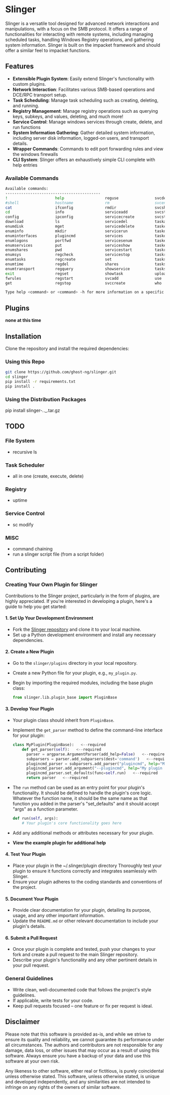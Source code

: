 # Slinger

Slinger is a versatile tool designed for advanced network interactions and manipulations, with a focus on the SMB protocol. It offers a range of functionalities for interacting with remote systems, including managing scheduled tasks, handling Windows Registry operations, and gathering system information.  Slinger is built on the impacket framework and should offer a similar feel to impacket functions.

## Features

- **Extensible Plugin System**: Easily extend Slinger's functionality with custom plugins.
- **Network Interaction**: Facilitates various SMB-based operations and DCE/RPC transport setup.
- **Task Scheduling**: Manage task scheduling such as creating, deleting, and running.
- **Registry Management**: Manage registry operations such as querying keys, subkeys, and values, deleting, and much more!
- **Service Control**: Manage windows services through create, delete, and run functions
- **System Information Gathering**: Gather detailed system information, including server disk information, logged-on users, and transport details.
- **Wrapper Commands**: Commands to edit port forwarding rules and view the windows firewalls
- **CLI System**: Slinger offers an exhaustively simple CLI complete with help entries

### Available Commands

```bash
Available commands:
------------------------------------------
!                     help                  reguse                svcdelete           
#shell                hostname              rm                    svcenum             
cat                   ifconfig              rmdir                 svcshow             
cd                    info                  serviceadd            svcstart            
config                ipconfig              servicecreate         svcstop             
download              ls                    servicedel            taskadd             
enumdisk              mget                  servicedelete         taskcreate          
enuminfo              mkdir                 servicerun            taskdel             
enuminterfaces        plugincmd             services              taskdelete          
enumlogons            portfwd               servicesenum          taskenum            
enumservices          put                   serviceshow           taskexec            
enumshares            pwd                   servicestart          taskrm              
enumsys               regcheck              servicestop           taskrun             
enumtasks             regcreate             set                   tasksenum           
enumtime              regdel                shares                taskshow            
enumtransport         regquery              showservice           tasksshow           
exit                  regset                showtask              upload              
fwrules               regstart              svcadd                use                 
get                   regstop               svccreate             who                 

Type help <command> or <command> -h for more information on a specific command
```

## Plugins

**none at this time**

## Installation

Clone the repository and install the required dependencies:

### Using this Repo
```bash
git clone https://github.com/ghost-ng/slinger.git
cd slinger
pip install -r requirements.txt
pip install .
```

### Using the Distribution Packages
pip install slinger-_._._.tar.gz

## TODO

### File System
- recursive ls

### Task Scheduler
- all in one (create, execute, delete)

### Registry
- uptime

### Service Control
- sc modify

### MISC
- command chaining
- run a slinger script file (from a script folder)

## Contributing

### Creating Your Own Plugin for Slinger

Contributions to the Slinger project, particularly in the form of plugins, are highly appreciated. If you're interested in developing a plugin, here's a guide to help you get started:

#### 1. Set Up Your Development Environment

- Fork the [Slinger repository](https://github.com/ghost-ng/slinger) and clone it to your local machine.
- Set up a Python development environment and install any necessary dependencies.

#### 2. Create a New Plugin

- Go to the `slinger/plugins` directory in your local repository.
- Create a new Python file for your plugin, e.g., `my_plugin.py`.
- Begin by importing the required modules, including the base plugin class:

  ```python
  from slinger.lib.plugin_base import PluginBase
  ```

#### 3. Develop Your Plugin

- Your plugin class should inherit from `PluginBase`.
- Implement the `get_parser` method to define the command-line interface for your plugin:

  ```python
  class MyPlugin(PluginBase):   <--required
      def get_parser(self):   <--required
        parser = argparse.ArgumentParser(add_help=False)   <--required
        subparsers = parser.add_subparsers(dest='command')   <--required
        plugincmd_parser = subparsers.add_parser("plugincmd", help="My plugin subparser")   <--required
        plugincmd_parser.add_argument("--plugincmd", help="My plugin argument")
        plugincmd_parser.set_defaults(func=self.run)   <--required
        return parser   <--required
  ```

- The `run` method can be used as an entry point for your plugin's functionality. It should be defined to handle the plugin's core logic.  Whatever the function name, it should be the same name as that function you added in the parser's "set_defaults" and it should accept "args" as a function parameter.

  ```python
  def run(self, args):
      # Your plugin's core functionality goes here
  ```

- Add any additional methods or attributes necessary for your plugin.
- **View the example plugin for additional help**

#### 4. Test Your Plugin

- Place your plugin in the ~/.slinger/plugin directory Thoroughly test your plugin to ensure it functions correctly and integrates seamlessly with Slinger.
- Ensure your plugin adheres to the coding standards and conventions of the project.

#### 5. Document Your Plugin

- Provide clear documentation for your plugin, detailing its purpose, usage, and any other important information.
- Update the `README.md` or other relevant documentation to include your plugin's details.

#### 6. Submit a Pull Request

- Once your plugin is complete and tested, push your changes to your fork and create a pull request to the main Slinger repository.
- Describe your plugin's functionality and any other pertinent details in your pull request.

### General Guidelines

- Write clean, well-documented code that follows the project's style guidelines.
- If applicable, write tests for your code.
- Keep pull requests focused – one feature or fix per request is ideal.

## Disclaimer

Please note that this software is provided as-is, and while we strive to ensure its quality and reliability, we cannot guarantee its performance under all circumstances. The authors and contributors are not responsible for any damage, data loss, or other issues that may occur as a result of using this software. Always ensure you have a backup of your data and use this software at your own risk.

Any likeness to other software, either real or fictitious, is purely coincidental unless otherwise stated. This software, unless otherwise stated, is unique and developed independently, and any similarities are not intended to infringe on any rights of the owners of similar software.